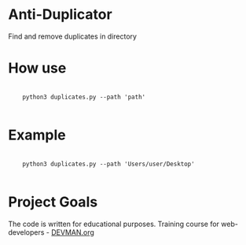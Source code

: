 # Anti-Duplicator

Find and remove duplicates in directory

# How use

<pre>
    <code>
    python3 duplicates.py --path 'path'
    </code>
</pre>


# Example

<pre>
    <code>
    python3 duplicates.py --path 'Users/user/Desktop'
    </code>
</pre>
# Project Goals

The code is written for educational purposes. Training course for web-developers - [DEVMAN.org](https://devman.org)
